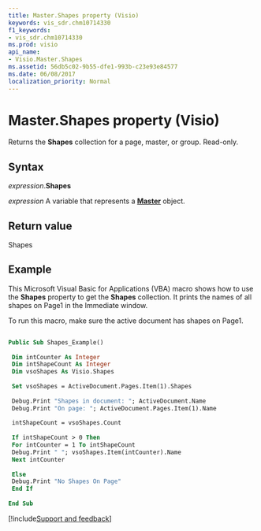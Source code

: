 ```yaml
---
title: Master.Shapes property (Visio)
keywords: vis_sdr.chm10714330
f1_keywords:
- vis_sdr.chm10714330
ms.prod: visio
api_name:
- Visio.Master.Shapes
ms.assetid: 56db5c02-9b55-dfe1-993b-c23e93e84577
ms.date: 06/08/2017
localization_priority: Normal
---
```



# Master.Shapes property (Visio)

Returns the  **Shapes** collection for a page, master, or group. Read-only.


## Syntax

_expression_.**Shapes**

_expression_ A variable that represents a **[Master](Visio.Master.md)** object.


## Return value

Shapes


## Example

This Microsoft Visual Basic for Applications (VBA) macro shows how to use the  **Shapes** property to get the **Shapes** collection. It prints the names of all shapes on Page1 in the Immediate window.

To run this macro, make sure the active document has shapes on Page1.




```vb
 
Public Sub Shapes_Example() 
 
 Dim intCounter As Integer 
 Dim intShapeCount As Integer 
 Dim vsoShapes As Visio.Shapes 
 
 Set vsoShapes = ActiveDocument.Pages.Item(1).Shapes 
 
 Debug.Print "Shapes in document: "; ActiveDocument.Name 
 Debug.Print "On page: "; ActiveDocument.Pages.Item(1).Name 
 
 intShapeCount = vsoShapes.Count 
 
 If intShapeCount > 0 Then 
 For intCounter = 1 To intShapeCount 
 Debug.Print " "; vsoShapes.Item(intCounter).Name 
 Next intCounter 
 
 Else 
 Debug.Print "No Shapes On Page" 
 End If 
 
End Sub
```

[!include[Support and feedback](~/includes/feedback-boilerplate.md)]
